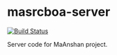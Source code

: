 masrcboa-server
===============

[![Build Status](https://travis-ci.org/JBCB/masrcboa-server.png?branch=master)](https://travis-ci.org/JBCB/masrcboa-server)

Server code for MaAnshan project.
